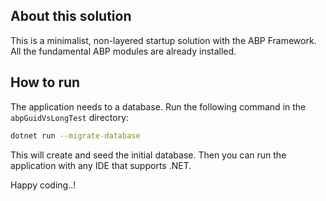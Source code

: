 ## About this solution

This is a minimalist, non-layered startup solution with the ABP Framework. All the fundamental ABP modules are already installed.

## How to run

The application needs to a database. Run the following command in the `abpGuidVsLongTest` directory:

````bash
dotnet run --migrate-database
````

This will create and seed the initial database. Then you can run the application with any IDE that supports .NET.

Happy coding..!




